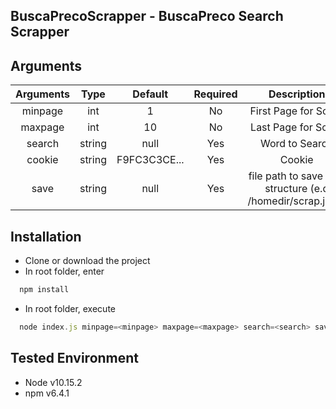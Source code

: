 ## BuscaPrecoScrapper - BuscaPreco Search Scrapper

## Arguments
| Arguments  | Type  | Default  | Required | Description
| :------------: | :------------: | :------------: | :------------: | :------------: |
| minpage  | int  | 1 | No | First Page for Scrap  |
| maxpage  |  int | 10 | No | Last Page for Scrap  |
| search  | string  | null | Yes | Word to Search  |
| cookie  | string  | F9FC3C3CE... | Yes | Cookie |
| save  | string  | null  | Yes | file path to save json structure (e.q /homedir/scrap.json) |

## Installation
- Clone or download the project
- In root folder, enter
```javascript
  npm install
```
- In root folder, execute
```javascript
  node index.js minpage=<minpage> maxpage=<maxpage> search=<search> save=<save> cookie=<cookie>
```

## Tested Environment
- Node v10.15.2
- npm v6.4.1
